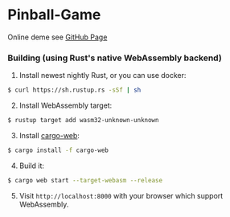 # Pinball-Game
Online deme see [GitHub Page](https://hanaasagi.github.io/pinball-game/release/)


### Building (using Rust's native WebAssembly backend)

1. Install newest nightly Rust, or you can use docker:
```Bash
$ curl https://sh.rustup.rs -sSf | sh
```
2. Install WebAssembly target:
```Bash
$ rustup target add wasm32-unknown-unknown
```
3. Install [cargo-web](https://github.com/koute/cargo-web):
```Bash
$ cargo install -f cargo-web
```
4. Build it:
```Bash
$ cargo web start --target-webasm --release
````
5. Visit `http://localhost:8000` with your browser which support WebAssembly.
